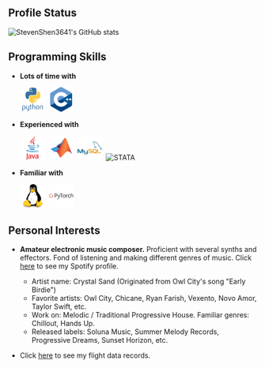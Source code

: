 <!--
**StevenShen3641/StevenShen3641** is a ✨ _special_ ✨ repository because its `README.md` (this file) appears on your GitHub profile.

Here are some ideas to get you started:

- 🔭 I’m currently working on ...
- 🌱 I’m currently learning ...
- 👯 I’m looking to collaborate on ...
- 🤔 I’m looking for help with ...
- 💬 Ask me about ...
- 📫 How to reach me: ...
- 😄 Pronouns: ...
- ⚡ Fun fact: ...
-->

## Profile Status

![StevenShen3641's GitHub stats](https://github-readme-stats.vercel.app/api?username=StevenShen3641&show_icons=true&theme=radical)

## Programming Skills

- **Lots of time with**

  <div>
      <img src="https://github.com/devicons/devicon/blob/master/icons/python/python-original-wordmark.svg" title="Python" alt="Python" width="50" height="50"/>&nbsp;
      <img src="https://github.com/devicons/devicon/blob/master/icons/cplusplus/cplusplus-original.svg" title="C++" alt="C++" width="50" height="50"/>&nbsp;
  </div>

- **Experienced with**

  <div>   
      <img src="https://github.com/devicons/devicon/blob/master/icons/java/java-original-wordmark.svg" title="Java" alt="Java" width="50" height="50"/>&nbsp;
      <img src="https://github.com/devicons/devicon/blob/master/icons/matlab/matlab-original.svg"  title="Matlab" alt="Matlab" width="50" height="50"/>&nbsp;
      <img src="https://github.com/devicons/devicon/blob/master/icons/mysql/mysql-original-wordmark.svg"  title="MySQL" alt="MySQL" width="50" height="50"/>&nbsp;
      <img src="https://api.iconify.design/vscode-icons/file-type-stata.svg"  title="STATA" alt="STATA" width="50" height="50"/>&nbsp;
  </div>

- **Familiar with**

  <div>
      <img src="https://github.com/devicons/devicon/blob/master/icons/linux/linux-original.svg"  title="Linux" alt="Linux" width="50" height="50"/>&nbsp;
      <img src="https://github.com/devicons/devicon/blob/master/icons/pytorch/pytorch-original-wordmark.svg"  title="PyTorch" alt="PyTorch" width="50" height="50"/>&nbsp;
  </div>

## Personal Interests

- **Amateur electronic music composer.** Proficient with several synths and effectors. Fond of listening and making different genres of music. Click [here](https://open.spotify.com/artist/3SabvlpJbjgPlXk9RkhiaM) to see my Spotify profile.

  - Artist name: Crystal Sand (Originated from Owl City's song "Early Birdie")
  - Favorite artists: Owl City, Chicane, Ryan Farish, Vexento, Novo Amor, Taylor Swift, etc.
  - Work on: Melodic / Traditional Progressive House. Familiar genres: Chillout, Hands Up.
  - Released labels: Soluna Music, Summer Melody Records, Progressive Dreams, Sunset Horizon, etc.
  
- Click [here](https://openflights.org/user/stevenshen) to see my flight data records.
